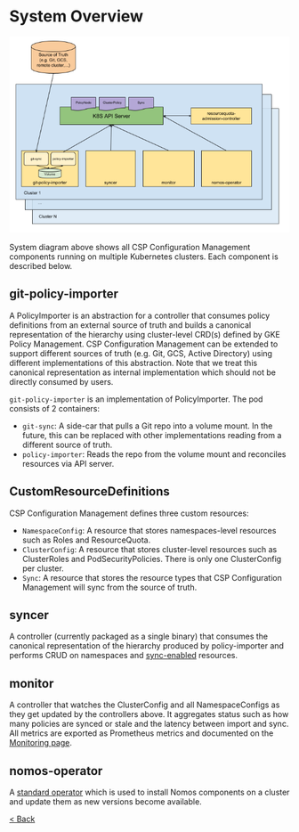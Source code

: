 # System Overview

![drawing](../img/nomos_arch.png)

System diagram above shows all CSP Configuration Management components running
on multiple Kubernetes clusters. Each component is described below.

## git-policy-importer

A PolicyImporter is an abstraction for a controller that consumes policy
definitions from an external source of truth and builds a canonical
representation of the hierarchy using cluster-level CRD(s) defined by GKE Policy
Management. CSP Configuration Management can be extended to support different
sources of truth (e.g. Git, GCS, Active Directory) using different
implementations of this abstraction. Note that we treat this canonical
representation as internal implementation which should not be directly consumed
by users.

`git-policy-importer` is an implementation of PolicyImporter. The pod consists
of 2 containers:

*   `git-sync`: A side-car that pulls a Git repo into a volume mount. In the
    future, this can be replaced with other implementations reading from a
    different source of truth.
*   `policy-importer`: Reads the repo from the volume mount and reconciles
    resources via API server.

## CustomResourceDefinitions

CSP Configuration Management defines three custom resources:

*   `NamespaceConfig`: A resource that stores namespaces-level resources such as
    Roles and ResourceQuota.
*   `ClusterConfig`: A resource that stores cluster-level resources such as
    ClusterRoles and PodSecurityPolicies. There is only one ClusterConfig per
    cluster.
*   `Sync`: A resource that stores the resource types that CSP Configuration
    Management will sync from the source of truth.

## syncer

A controller (currently packaged as a single binary) that consumes the canonical
representation of the hierarchy produced by policy-importer and performs CRUD on
namespaces and [sync-enabled](system_config.md#Sync) resources.

## monitor

A controller that watches the ClusterConfig and all NamespaceConfigs as they get
updated by the controllers above. It aggregates status such as how many policies
are synced or stale and the latency between import and sync. All metrics are
exported as Prometheus metrics and documented on the
[Monitoring page](monitoring_and_debugging.md#gke-policy-management-metrics).

## nomos-operator

A [standard operator](https://coreos.com/operators/) which is used to install
Nomos components on a cluster and update them as new versions become available.

[< Back](../../README.md)

